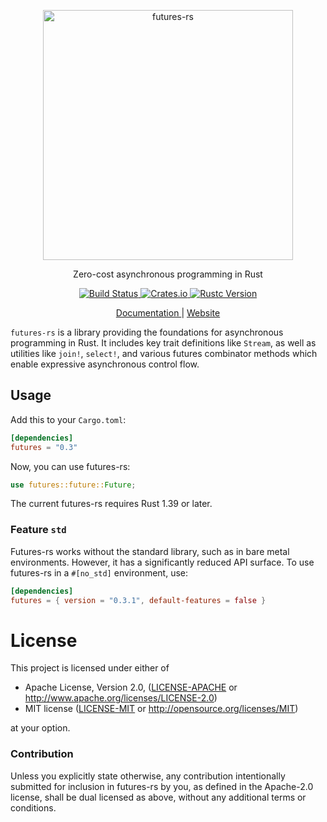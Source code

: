 <p align="center">
  <img alt="futures-rs" src="https://raw.githubusercontent.com/rust-lang-nursery/futures-rs/gh-pages/assets/images/futures-rs-logo.svg?sanitize=true" width="400">
</p>

<p align="center">
  Zero-cost asynchronous programming in Rust
</p>

<p align="center">
  <a href="https://travis-ci.com/rust-lang-nursery/futures-rs">
    <img alt="Build Status" src="https://travis-ci.com/rust-lang-nursery/futures-rs.svg?branch=master">
  </a>

  <a href="https://crates.io/crates/futures">
    <img alt="Crates.io" src="https://img.shields.io/crates/v/futures.svg">
  </a>

  <a href="https://blog.rust-lang.org/2019/07/04/Rust-1.36.0.html">
    <img alt="Rustc Version" src="https://img.shields.io/badge/rustc-1.36+-lightgray.svg">
  </a>
</p>

<p align="center">
  <a href="https://docs.rs/futures/">
    Documentation
  </a> | <a href="https://rust-lang-nursery.github.io/futures-rs/">
    Website
  </a>
</p>

`futures-rs` is a library providing the foundations for asynchronous programming in Rust.
It includes key trait definitions like `Stream`, as well as utilities like `join!`,
`select!`, and various futures combinator methods which enable expressive asynchronous
control flow.

## Usage

Add this to your `Cargo.toml`:

```toml
[dependencies]
futures = "0.3"
```

Now, you can use futures-rs:

```rust
use futures::future::Future;
```

The current futures-rs requires Rust 1.39 or later.

### Feature `std`

Futures-rs works without the standard library, such as in bare metal environments.
However, it has a significantly reduced API surface. To use futures-rs in
a `#[no_std]` environment, use:

```toml
[dependencies]
futures = { version = "0.3.1", default-features = false }
```

# License

This project is licensed under either of

 * Apache License, Version 2.0, ([LICENSE-APACHE](LICENSE-APACHE) or
   http://www.apache.org/licenses/LICENSE-2.0)
 * MIT license ([LICENSE-MIT](LICENSE-MIT) or
   http://opensource.org/licenses/MIT)

at your option.

### Contribution

Unless you explicitly state otherwise, any contribution intentionally submitted
for inclusion in futures-rs by you, as defined in the Apache-2.0 license, shall be
dual licensed as above, without any additional terms or conditions.
